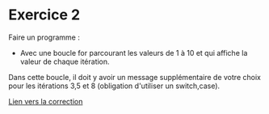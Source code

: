 # Exercice 2

Faire un programme :

* Avec une boucle for parcourant les valeurs de 1 à 10 et qui affiche la valeur de chaque itération.

Dans cette boucle, il doit y avoir un message supplémentaire de votre choix pour les itérations 3,5 et 8 (obligation d'utiliser un switch,case).

[Lien vers la correction](https://repl.it/@arnaudbirk/Exercice2#main.cpp)